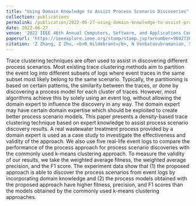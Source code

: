 ```yaml
---
title: "Using Domain Knowledge to Assist Process Scenario Discoveries"
collection: publications
permalink: /publication/2022-06-27-using-domain-knowledge-to-assist-process-scenario-discoveries
date: 2022-06-27
venue: '2022 IEEE 46th Annual Computers, Software, and Applications Conference (COMPSAC)'
paperurl: 'https://ieeexplore.ieee.org/stamp/stamp.jsp?arnumber=9842728'
citation: 'Z Zhang, Z Zhu, <b>R Hildebrant</b>, N Venkatasubramanian, S Ren - Using Domain Knowledge to Assist Process Scenario Discoveries. In 2022 IEEE 46th Annual Computers, Software, and Applications Conference (COMPSAC) (pp. 226–288). IEEE. https://doi.org/10.1109/COMPSAC54236.2022.00047'
---
```

Trace clustering techniques are often used to assist in discovering different process scenarios. Most existing trace clustering methods aim to partition the event log into different subsets of logs where event traces in the same subset most likely belong to the same scenario. Typically, the partitioning is based on certain patterns, the similarity between the traces, or done by discovering a process model for each cluster of traces. However, most algorithms achieve this by solely using an event log, without allowing the domain expert to influence the discovery in any way. The domain expert may have certain domain expertise which should be exploited to create better process scenario models. This paper presents a density-based trace clustering technique based on expert knowledge to assist process scenario discovery results. A real wastewater treatment process provided by a domain expert is used as a case study to investigate the effectiveness and validity of the approach. We also use five real-life event logs to compare the performance of the process approach for process scenario discoveries with the commonly used k-means clustering approach. To measure the validity of our results, we take the weighted average fitness, the weighted average precision, and the F1 score. The experiment data show that (1) the proposed approach is able to discover the process scenarios from event logs by incorporating domain knowledge and (2) the process models obtained with the proposed approach have higher fitness, precision, and F1 scores than the models obtained by the commonly used k-means clustering approaches.